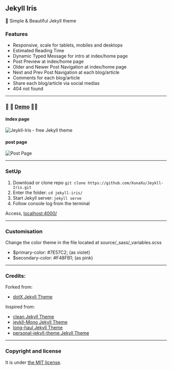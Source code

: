 ## Jekyll Iris

:gem: Simple & Beautiful Jekyll theme

### Features

- Responsive, scale for tablets, mobiles and desktops
- Estimated Reading Time 
- Dynamic Typed Message for intro at index/home page
- Post Preview at index/home page
- Older and Newer Post Navigation at index/home page
- Next and Prev Post Navigation at each blog/article
- Comments for each blog/article
- Share each blog/article via social medias
- 404 not found

---

### :hatched_chick: :hatched_chick: [Demo](https://xunaxu.github.io/Jekyll-Iris/) :hatched_chick::hatched_chick:

#### index page
![Jeykll-Iris - free Jekyll theme](/homepage.gif)

#### post page
![Post Page](/Screen-Shot-post.png)

---

### SetUp

1. Download or clone repo `git clone https://github.com/XunaXu/Jeykll-Iris.git`
2. Enter the folder: `cd jekyll-iris/`
3. Start Jekyll server: `jekyll serve` 
4. Follow console log from the terminal

Access, [localhost:4000/](http://localhost:4000/)

---

### Customisation

Change the color theme in the file located at source/_sass/_variables.scss 
* $primary-color: #7E57C2; (as violet) 
* $secondary-color: #F48FB1; (as pink)

---
### Credits:

Forked from:
* [dotX Jekyll Theme](https://github.com/nandomoreirame/dotX)

Inspired from:
* [clean Jekyll Theme](https://github.com/scotte/jekyll-clean)
* [jeykll-Mono Jekyll Theme](https://github.com/AkshayAgarwal007/Jekyll-Mono)
* [long-haul Jekyll Theme](https://github.com/brianmaierjr/long-haul)
* [personal-jekyll-theme Jekyll Theme](https://github.com/PanosSakkos/personal-jekyll-theme)

___

### Copyright and license

It is under [the MIT license](/LICENSE).

